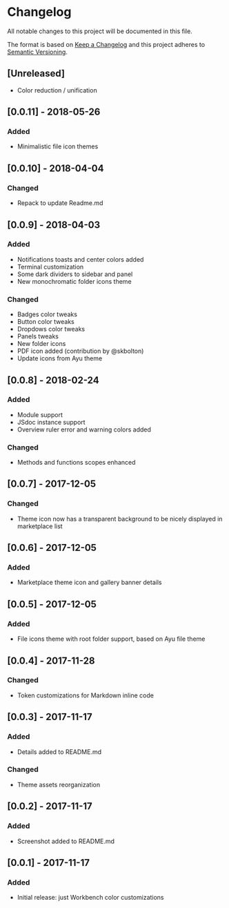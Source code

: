 # Changelog
All notable changes to this project will be documented in this file.

The format is based on [Keep a Changelog](http://keepachangelog.com/en/1.0.0/)
and this project adheres to [Semantic Versioning](http://semver.org/spec/v2.0.0.html).

## [Unreleased]
- Color reduction / unification

## [0.0.11] - 2018-05-26
### Added
- Minimalistic file icon themes

## [0.0.10] - 2018-04-04
### Changed
- Repack to update Readme.md

## [0.0.9] - 2018-04-03
### Added
- Notifications toasts and center colors added
- Terminal customization
- Some dark dividers to sidebar and panel
- New monochromatic folder icons theme
### Changed
- Badges color tweaks
- Button color tweaks
- Dropdows color tweaks
- Panels tweaks
- New folder icons
- PDF icon added (contribution by @skbolton)
- Update icons from Ayu theme

## [0.0.8] - 2018-02-24
### Added
- Module support
- JSdoc instance support
- Overview ruler error and warning colors added
### Changed
- Methods and functions scopes enhanced

## [0.0.7] - 2017-12-05
### Changed
- Theme icon now has a transparent background to be nicely displayed in marketplace list

## [0.0.6] - 2017-12-05
### Added
- Marketplace theme icon and gallery banner details

## [0.0.5] - 2017-12-05
### Added
- File icons theme with root folder support, based on Ayu file theme

## [0.0.4] - 2017-11-28
### Changed
- Token customizations for Markdown inline code

## [0.0.3] - 2017-11-17
### Added
- Details added to README.md
### Changed
- Theme assets reorganization

## [0.0.2] - 2017-11-17
### Added
- Screenshot added to README.md

## [0.0.1] - 2017-11-17
### Added
- Initial release: just Workbench color customizations

